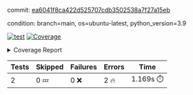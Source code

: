 commit: [ea6041f8ca422d525707cdb3502538a7f27a15eb](https://github.com/rcmdnk/conf-finder/tree/ea6041f8ca422d525707cdb3502538a7f27a15eb)

condition: branch=main, os=ubuntu-latest, python_version=3.9

[![test](https://github.com/rcmdnk/conf-finder/actions/workflows/test.yml/badge.svg)](https://github.com/rcmdnk/conf-finder/actions/runs/7382340904)
<a href="https://github.com/rcmdnk/conf-finder/blob/ea6041f8ca422d525707cdb3502538a7f27a15eb/README.md"><img alt="Coverage" src="https://img.shields.io/badge/Coverage-80%25-green.svg" /></a><details><summary>Coverage Report </summary><table><tr><th>File</th><th>Stmts</th><th>Miss</th><th>Cover</th><th>Missing</th></tr><tbody><tr><td colspan="5"><b>src/conf_finder</b></td></tr><tr><td>&nbsp; &nbsp;<a href="https://github.com/rcmdnk/conf-finder/blob/ea6041f8ca422d525707cdb3502538a7f27a15eb/src/conf_finder/__init__.py">\_\_init\_\_.py</a></td><td>3</td><td>1</td><td>67%</td><td><a href="https://github.com/rcmdnk/conf-finder/blob/ea6041f8ca422d525707cdb3502538a7f27a15eb/src/conf_finder/__init__.py#L4">4</a></td></tr><tr><td><b>TOTAL</b></td><td><b>5</b></td><td><b>1</b></td><td><b>80%</b></td><td>&nbsp;</td></tr></tbody></table></details>

| Tests | Skipped | Failures | Errors | Time |
| ----- | ------- | -------- | -------- | ------------------ |
| 2 | 0 :zzz: | 0 :x: | 2 :fire: | 1.169s :stopwatch: |

